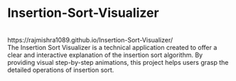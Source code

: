 # Insertion-Sort-Visualizer
<br>
https://rajmishra1089.github.io/Insertion-Sort-Visualizer/
<br>
The Insertion Sort Visualizer is a technical application created to offer a clear and interactive explanation of the insertion sort algorithm. By providing visual step-by-step animations, this project helps users grasp the detailed operations of insertion sort.
